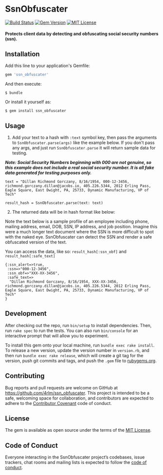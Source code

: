 # SsnObfuscater

[![Build Status](https://travis-ci.org/4rlm/ssn_obfuscater.svg?branch=master)](https://travis-ci.org/4rlm/ssn_obfuscater)
[![Gem Version](https://badge.fury.io/rb/ssn_obfuscater.svg)](https://badge.fury.io/rb/ssn_obfuscater)
[![MIT License](https://img.shields.io/badge/License-MIT-yellow.svg)](https://opensource.org/licenses/MIT)

#### Protects client data by detecting and obfuscating social security numbers (ssn).


## Installation

Add this line to your application's Gemfile:

```ruby
gem 'ssn_obfuscater'
```

And then execute:

    $ bundle

Or install it yourself as:

    $ gem install ssn_obfuscater

## Usage

1) Add your text to a hash with `:text` symbol key, then pass the arguments to `SsnObfuscater.parse(args)` like the example below.  If you don't pass any args, and just run `SsnObfuscater.parse` it will return sample data for testing.

***Note: Social Security Numbers beginning with 000 are not genuine, so this example does not include a real social security number.  It is all fake data generated for testing purposes only.***

```
text = "Dillan Richmond Gorczany, 8/16/1954, 000-12-3456, richmond.gorczany.dillan@jacobs.io, 405.226.5344, 2012 Erling Pass, Eagle Square, East Dwight, PA, 25733, Dynamic Manufacturing, VP of Tech"

result_hash = SsnObfuscater.parse(text: text)
```


2) The returned data will be in hash format like below:

Note the text below is a sample profile of an employee including phone, mailing address, email, DOB, SSN, IP address, and job position.  Imagine this were a much longer text document where the SSN is more difficult to spot with the naked eye.   SsnObfuscater can detect the SSN and render a safe obfuscated version of the text.

You can access the data, like so: `result_hash[:ssn_obf]` and `result_hash[:safe_text]`

```
{:ssn_alert=>true,
 :ssn=>"000-12-3456",
 :ssn_obf=>"XXX-XX-3456",
 :safe_text=>
  "Dillan Richmond Gorczany, 8/16/1954, XXX-XX-3456, richmond.gorczany.dillan@jacobs.io, 405.226.5344, 2012 Erling Pass, Eagle Square, East Dwight, PA, 25733, Dynamic Manufacturing, VP of Tech"
}
```


## Development

After checking out the repo, run `bin/setup` to install dependencies. Then, run `rake spec` to run the tests. You can also run `bin/console` for an interactive prompt that will allow you to experiment.

To install this gem onto your local machine, run `bundle exec rake install`. To release a new version, update the version number in `version.rb`, and then run `bundle exec rake release`, which will create a git tag for the version, push git commits and tags, and push the `.gem` file to [rubygems.org](https://rubygems.org).

## Contributing

Bug reports and pull requests are welcome on GitHub at https://github.com/4rlm/ssn_obfuscater. This project is intended to be a safe, welcoming space for collaboration, and contributors are expected to adhere to the [Contributor Covenant](http://contributor-covenant.org) code of conduct.

## License

The gem is available as open source under the terms of the [MIT License](https://opensource.org/licenses/MIT).

## Code of Conduct

Everyone interacting in the SsnObfuscater project’s codebases, issue trackers, chat rooms and mailing lists is expected to follow the [code of conduct](https://github.com/4rlm/ssn_obfuscater/blob/master/CODE_OF_CONDUCT.md).
